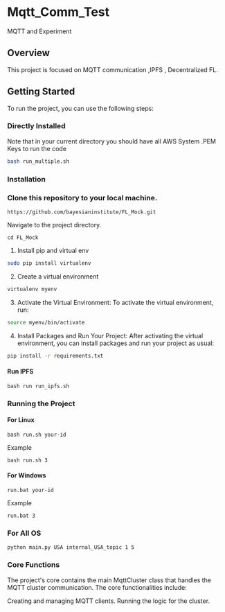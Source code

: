 # Mqtt_Comm_Test
MQTT and Experiment

## Overview
This project is focused on MQTT communication ,IPFS , Decentralized FL.

## Getting Started
To run the project, you can use the following steps:

### Directly Installed
Note that in your current directory you should have all AWS System .PEM Keys to run the code
```bash
bash run_multiple.sh
```


### Installation
### Clone this repository to your local machine.

```
https://github.com/bayesianinstitute/FL_Mock.git
```

Navigate to the project directory.
```
cd FL_Mock
```

1. Install pip and virtual env
```bash
sudo pip install virtualenv
```

2. Create a virtual environment

```bash
virtualenv myenv
```

3. Activate the Virtual Environment:
   To activate the virtual environment, run:

```bash
source myenv/bin/activate
```

4. Install Packages and Run Your Project:
   After activating the virtual environment, you can install packages and run your project as usual:

```bash
pip install -r requirements.txt
```

#### Run IPFS 

```
bash run run_ipfs.sh
``` 




### Running the Project

#### For Linux
```
bash run.sh your-id
```
Example

```
bash run.sh 3
```

#### For Windows
```
run.bat your-id
```
Example

```
run.bat 3
```
### For All OS

```
python main.py USA internal_USA_topic 1 5
```



### Core Functions
The project's core contains the main MqttCluster class that handles the MQTT cluster communication. The core functionalities include:

Creating and managing MQTT clients.
Running the logic for the cluster.